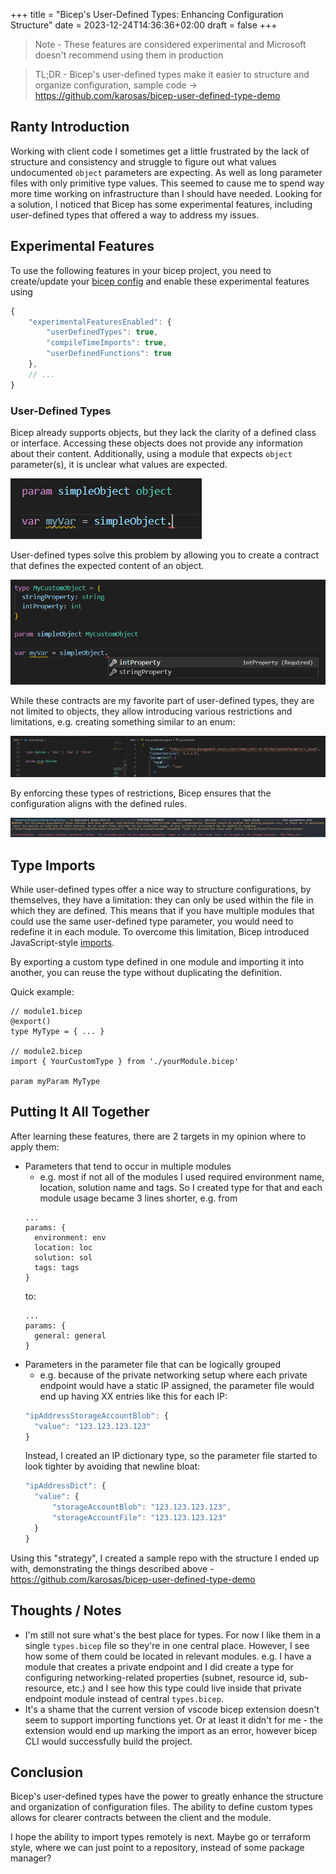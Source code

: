 +++
title = "Bicep's User-Defined Types: Enhancing Configuration Structure"
date = 2023-12-24T14:36:36+02:00
draft = false
+++

> Note - These features are considered experimental and Microsoft doesn't recommend using them in production

> TL;DR - Bicep's user-defined types make it easier to structure and organize configuration, sample code -> https://github.com/karosas/bicep-user-defined-type-demo
## Ranty Introduction

Working with client code I sometimes get a little frustrated by the lack of structure and consistency and struggle to figure out what values undocumented `object` parameters are expecting. As well as long parameter files with only primitive type values. This seemed to cause me to spend way more time working on infrastructure than I should have needed. Looking for a solution, I noticed that Bicep has some experimental features, including user-defined types that offered a way to address my issues.

## Experimental Features

To use the following features in your bicep project, you need to create/update your [bicep config](https://learn.microsoft.com/en-us/azure/azure-resource-manager/bicep/bicep-config) and enable these experimental features using

```js
{
    "experimentalFeaturesEnabled": {
        "userDefinedTypes": true,
        "compileTimeImports": true,
        "userDefinedFunctions": true
    },
    // ...
}
```

### User-Defined Types

Bicep already supports objects, but they lack the clarity of a defined class or interface. Accessing these objects does not provide any information about their content. Additionally, using a module that expects `object` parameter(s), it is unclear what values are expected. 

![Example of a simple bicep object](images/simpleObject.png)

User-defined types solve this problem by allowing you to create a contract that defines the expected content of an object.

![Example of user-defined object](images/customObject.png)

While these contracts are my favorite part of user-defined types, they are not limited to objects, they allow introducing various restrictions and limitations, e.g. creating something similar to an enum:

![Example of an enum](images/enum.png)

By enforcing these types of restrictions, Bicep ensures that the configuration aligns with the defined rules.

![Type enforcement example](images/enumValidation.png)


## Type Imports
While user-defined types offer a nice way to structure configurations, by themselves, they have a limitation: they can only be used within the file in which they are defined. This means that if you have multiple modules that could use the same user-defined type parameter, you would need to redefine it in each module. To overcome this limitation, Bicep introduced JavaScript-style [imports](https://learn.microsoft.com/en-us/azure/azure-resource-manager/bicep/bicep-import#import-user-defined-data-types-preview).

By exporting a custom type defined in one module and importing it into another, you can reuse the type without duplicating the definition.

Quick example:
```bicep
// module1.bicep
@export()
type MyType = { ... }

// module2.bicep
import { YourCustomType } from './yourModule.bicep'

param myParam MyType
```

## Putting It All Together

After learning these features, there are 2 targets in my opinion where to apply them:

- Parameters that tend to occur in multiple modules
  - e.g. most if not all of the modules I used required environment name, location, solution name and tags. So I created type for that and each module usage became 3 lines shorter, e.g. from 
  ```bicep
  ...
  params: {
    environment: env
    location: loc
    solution: sol
    tags: tags
  }
  ```
  to:
  ```bicep
  ...
  params: {
    general: general
  }
  ```
- Parameters in the parameter file that can be logically grouped
  - e.g. because of the private networking setup where each private endpoint would have a static IP assigned, the parameter file would end up having XX entries like this for each IP:
  ```js
  "ipAddressStorageAccountBlob": {
    "value": "123.123.123.123"
  }
  ```
  Instead, I created an IP dictionary type, so the parameter file started to look tighter by avoiding that newline bloat:
  ```js
  "ipAddressDict": {
    "value": {
        "storageAccountBlob": "123.123.123.123",
        "storageAccountFile": "123.123.123.123"
    }
  }
  ```

Using this "strategy", I created a sample repo with the structure I ended up with, demonstrating the things described above - https://github.com/karosas/bicep-user-defined-type-demo

## Thoughts / Notes

- I'm still not sure what's the best place for types. For now I like them in a single `types.bicep` file so they're in one central place. However, I see how some of them could be located in relevant modules. e.g. I have a module that creates a private endpoint and I did create a type for configuring networking-related properties (subnet, resource id, sub-resource, etc.) and I see how this type could live inside that private endpoint module instead of central `types.bicep`.
- It's a shame that the current version of vscode bicep extension doesn't seem to support importing functions yet. Or at least it didn't for me - the extension would end up marking the import as an error, however bicep CLI would successfully build the project.

## Conclusion

Bicep's user-defined types have the power to greatly enhance the structure and organization of configuration files. The ability to define custom types allows for clearer contracts between the client and the module.

I hope the ability to import types remotely is next. Maybe go or terraform style, where we can just point to a repository, instead of some package manager?